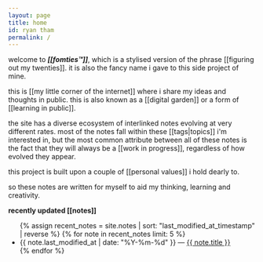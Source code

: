 ```yaml
---
layout: page
title: home
id: ryan tham
permalink: /
---
```


welcome to ***[[fomties™]]***, which is a stylised version of the phrase [[figuring out my twenties]].
it is also the fancy name i gave to this side project of mine.

this is [[my little corner of the internet]] where i share my ideas and thoughts in public. this is also known as a [[digital garden]] or a form of [[learning in public]].

the site has a diverse ecosystem of interlinked notes evolving at very different rates. most of the notes fall within these [[tags|topics]] i'm interested in, but the most common attribute between all of these notes is the fact that they will always be a [[work in progress]], regardless of how evolved they appear.

this project is built upon a couple of [[personal values]] i hold dearly to.

so these notes are written for myself to aid my thinking, learning and creativity.

<strong>recently updated [[notes]]</strong>

<ul>
  {% assign recent_notes = site.notes | sort: "last_modified_at_timestamp" | reverse %}
  {% for note in recent_notes limit: 5 %}
    <li>
      {{ note.last_modified_at | date: "%Y-%m-%d" }} — <a class="internal-link" href="{{ site.baseurl }}{{ note.url }}">{{ note.title }}</a>
    </li>
  {% endfor %}
</ul>

<style>
  .wrapper {
    max-width: 46em;
  }
</style>
